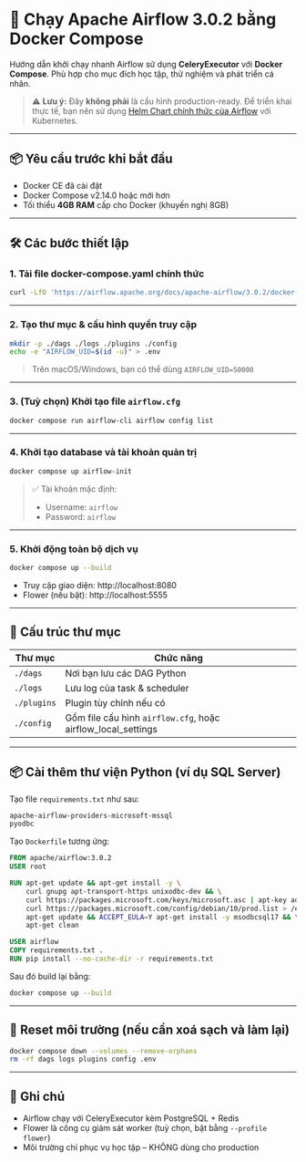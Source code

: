 # 🚀 Chạy Apache Airflow 3.0.2 bằng Docker Compose

Hướng dẫn khởi chạy nhanh Airflow sử dụng **CeleryExecutor** với **Docker Compose**. Phù hợp cho mục đích học tập, thử nghiệm và phát triển cá nhân.

> ⚠️ **Lưu ý:** Đây **không phải** là cấu hình production-ready. Để triển khai thực tế, bạn nên sử dụng [Helm Chart chính thức của Airflow](https://airflow.apache.org/docs/helm-chart/stable/index.html) với Kubernetes.

---

## 📦 Yêu cầu trước khi bắt đầu

- Docker CE đã cài đặt
- Docker Compose v2.14.0 hoặc mới hơn
- Tối thiểu **4GB RAM** cấp cho Docker (khuyến nghị 8GB)

---

## 🛠️ Các bước thiết lập

### 1. Tải file docker-compose.yaml chính thức

```bash
curl -LfO 'https://airflow.apache.org/docs/apache-airflow/3.0.2/docker-compose.yaml'
```

---

### 2. Tạo thư mục & cấu hình quyền truy cập

```bash
mkdir -p ./dags ./logs ./plugins ./config
echo -e "AIRFLOW_UID=$(id -u)" > .env
```

> Trên macOS/Windows, bạn có thể dùng `AIRFLOW_UID=50000`

---

### 3. (Tuỳ chọn) Khởi tạo file `airflow.cfg`

```bash
docker compose run airflow-cli airflow config list
```

---

### 4. Khởi tạo database và tài khoản quản trị

```bash
docker compose up airflow-init
```

> ✅ Tài khoản mặc định:
> - Username: `airflow`
> - Password: `airflow`

---

### 5. Khởi động toàn bộ dịch vụ

```bash
docker compose up --build
```

- Truy cập giao diện: http://localhost:8080  
- Flower (nếu bật): http://localhost:5555

---

## 📁 Cấu trúc thư mục

| Thư mục      | Chức năng                                                   |
|--------------|-------------------------------------------------------------|
| `./dags`     | Nơi bạn lưu các DAG Python                                  |
| `./logs`     | Lưu log của task & scheduler                                |
| `./plugins`  | Plugin tùy chỉnh nếu có                                     |
| `./config`   | Gồm file cấu hình `airflow.cfg`, hoặc airflow_local_settings |

---

## 📦 Cài thêm thư viện Python (ví dụ SQL Server)

Tạo file `requirements.txt` như sau:

```txt
apache-airflow-providers-microsoft-mssql
pyodbc
```

Tạo `Dockerfile` tương ứng:

```dockerfile
FROM apache/airflow:3.0.2
USER root

RUN apt-get update && apt-get install -y \
    curl gnupg apt-transport-https unixodbc-dev && \
    curl https://packages.microsoft.com/keys/microsoft.asc | apt-key add - && \
    curl https://packages.microsoft.com/config/debian/10/prod.list > /etc/apt/sources.list.d/mssql-release.list && \
    apt-get update && ACCEPT_EULA=Y apt-get install -y msodbcsql17 && \
    apt-get clean

USER airflow
COPY requirements.txt .
RUN pip install --no-cache-dir -r requirements.txt
```

Sau đó build lại bằng:

```bash
docker compose up --build
```

---

## 🔄 Reset môi trường (nếu cần xoá sạch và làm lại)

```bash
docker compose down --volumes --remove-orphans
rm -rf dags logs plugins config .env
```

---

## 📌 Ghi chú

- Airflow chạy với CeleryExecutor kèm PostgreSQL + Redis
- Flower là công cụ giám sát worker (tuỳ chọn, bật bằng `--profile flower`)
- Môi trường chỉ phục vụ học tập – KHÔNG dùng cho production